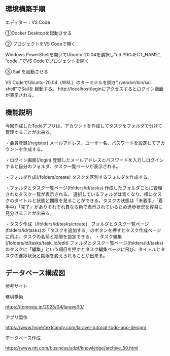 ## 環境構築手順

エディター：VS Code

①Docker Desktopを起動させる

②	プロジェクトをVS Codeで開く

Windows PowerShellを開いてUbuntu-20.04を選択し”cd PROJECT_NAME”, ”code .”でVS Codeでプロジェクトを開く

③	Sail を起動させる

VS CodeでUbuntu-20.04（WSL）のターミナルを開き”./vendor/bin/sail shell”でSailを 起動する。
http://localhost/loginにアクセスするとログイン画面が表示される。

## 機能説明
今回作成したTodoアプリは、アカウントを作成してタスクをフォルダで分けて管理することが出来る。

・会員登録(/register)
メールアドレス、ユーザー名、パスワードを設定してアカウントを作成する。
 


・ログイン画面(/login)
登録したメールアドレスとパスワードを入力しログインすると自分のフォルダ、タスク一覧ページが表示される。
 
・フォルダ作成(/folders/create)
タスクを区別するフォルダを作成する。 





・フォルダとタスク一覧ページ(folders/id/tasks)
作成したフォルダごとに管理されたタスク一覧が表示される。
選択しているフォルダは青くなり、横にタスクのタイトルと状態と期限を見ることができる。タスクの状態は「未着手」「着手中」「完了」がありそれぞれ異なる色で表示されているため進歩状況を容易に見分けることが出来る。

  




・タスク作成（/folders/id/tasks/create）
フォルダとタスク一覧ページ(folders/id/tasks)の「タスクを追加する」のボタンを押すとタスク作成ページに飛ぶ。タスクの名前と期限を設定できる。 
・タスク編集(/folders/id/tasks/task_id/edit)
フォルダとタスク一覧ページ(folders/id/tasks)のタスクに「編集」という項目を押すとタスク編集ページに飛び、タイトルとタスクの進捗状況と期限を変えられることが出来る。 



## データベース構成図














参考サイト

環境構築

https://tomosta.jp/2023/04/laravel10/

アプリ製作

https://www.hypertextcandy.com/laravel-tutorial-todo-app-design/

データベース作成

https://www.ntt.com/business/sdpf/knowledge/archive_50.html


